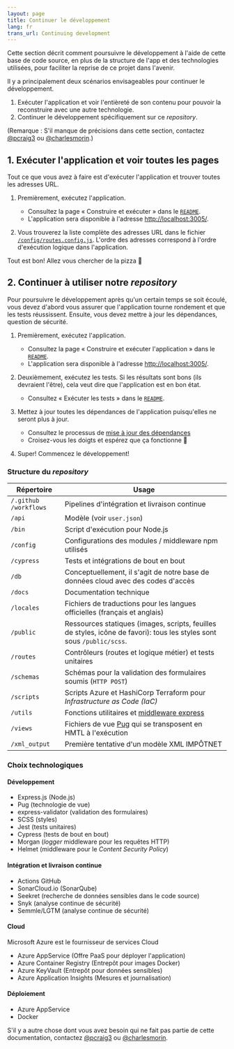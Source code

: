 ```yaml
---
layout: page
title: Continuer le développement
lang: fr
trans_url: Continuing development
---
```

Cette section décrit comment poursuivre le développement à l'aide de cette base de code source, en plus de la structure de l'app et des technologies utilisées, pour faciliter la reprise de ce projet dans l'avenir.

Il y a principalement deux scénarios envisageables pour continuer le développement.

1. Exécuter l'application et voir l'entièreté de son contenu pour pouvoir la reconstruire avec une autre technologie.
2. Continuer le développement spécifiquement sur ce *repository*.

(Remarque : S'il manque de précisions dans cette section, contactez [@pcraig3](https://github.com/pcraig3) ou [@charlesmorin](https://github.com/charlesmorin).)

## 1. Exécuter l'application et voir toutes les pages

Tout ce que vous avez à faire est d'exécuter l'application et trouver toutes les adresses URL.

1. Premièrement, exécutez l'application.

   * Consultez la page « Construire et exécuter  » dans le [`README`](https://github.com/cds-snc/cra-claim-tax-benefits/blob/master/README.md#réclamation-davantages-fiscaux).
   * L'application sera disponible à l'adresse <http://localhost:3005/>.
2. Vous trouverez la liste complète des adresses URL dans le fichier [`/config`<wbr>`/routes.config.js`](https://github.com/cds-snc/cra-claim-tax-benefits/blob/master/config/routes.config.js). L'ordre des adresses correspond à l'ordre d'exécution logique dans l'application.

Tout est bon! Allez vous chercher de la pizza <span role="img" aria-label="pizza slice">🍕</span>

## 2. Continuer à utiliser notre *repository*

Pour poursuivre le développement après qu'un certain temps se soit écoulé, vous devez d'abord vous assurer que l'application tourne rondement et que les tests réussissent. Ensuite, vous devez  mettre à jour les dépendances, question de sécurité.

1. Premièrement, exécutez l'application.

   * Consultez la page « Construire et exécuter l'application » dans le [`README`](https://github.com/cds-snc/cra-claim-tax-benefits/blob/master/README.md#réclamation-davantages-fiscaux).
   * L'application sera disponible à l'adresse <http://localhost:3005/>.
2. Deuxièmement, exécutez les tests. Si les résultats sont bons (ils devraient l'être), cela veut dire que l'application est en bon état.

   * Consultez « Exécuter les tests » dans le [`README`](https://github.com/cds-snc/cra-claim-tax-benefits/blob/master/README.md#réclamation-davantages-fiscaux).
3. Mettez à jour toutes les dépendances de l'application puisqu'elles ne seront plus à jour.

   * Consultez le processus de [mise à jour des dépendances](https://github.com/cds-snc/cra-claim-tax-benefits/blob/master/docs/UPDATING-DEPENDENCIES.md#mettre-à-jour-les-dépendances)
   * Croisez-vous les doigts et espérez que ça fonctionne <span role="img" aria-label="doigts croisés">🤞</span>
4. Super! Commencez le développement!

### Structure du *repository*

| Répertoire                  | Usage                                                                                                                  |
| --------------------------- | ---------------------------------------------------------------------------------------------------------------------- |
| `/.github`<wbr>`/workflows` | Pipelines d'intégration et livraison continue                                                                          |
| `/api`                      | Modèle (voir `user.json`)                                                                                              |
| `/bin`                      | Script d'exécution pour Node.js                                                                                        |
| `/config`                   | Configurations des modules / middleware npm utilisés                                                                   |
| `/cypress`                  | Tests et intégrations de bout en bout                                                                                  |
| `/db`                       | Conceptuellement, il s'agit de notre base de données cloud avec des codes d'accès                                      |
| `/docs`                     | Documentation technique                                                                                                |
| `/locales`                  | Fichiers de traductions pour les langues officielles (français et anglais)                                             |
| `/public`                   | Ressources statiques (images, scripts, feuilles de styles, icône de favori): tous les styles sont sous `/public/scss`. |
| `/routes`                   | Contrôleurs (routes et logique métier) et tests unitaires                                                              |
| `/schemas`                  | Schémas pour la validation des formulaires soumis (`HTTP POST`)                                                        |
| `/scripts`                  | Scripts Azure et HashiCorp Terraform pour *Infrastructure as Code (IaC)*                                               |
| `/utils`                    | Fonctions utilitaires et [middleware express](https://expressjs.com/en/guide/using-middleware.html)                    |
| `/views`                    | Fichiers de vue [Pug](https://pugjs.org/api/getting-started.html) qui se transposent en HMTL à l'exécution             |
| `/xml_output`               | Première tentative d'un modèle XML IMPÔTNET                                                                            |

### Choix technologiques

#### Développement

* Express.js (Node.js)
* Pug (technologie de vue)
* express-validator (validation des formulaires)
* SCSS (styles)
* Jest (tests unitaires)
* Cypress (tests de bout en bout)
* Morgan (*logger* middleware pour les requêtes HTTP)
* Helmet (middleware pour le *Content Security Policy*)

#### Intégration et livraison continue

* Actions GitHub
* SonarCloud.io (SonarQube)
* Seekret (recherche de données sensibles dans le code source)
* Snyk (analyse continue de sécurité)
* Semmle/LGTM (analyse continue de sécurité)

#### Cloud

Microsoft Azure est le fournisseur de services Cloud

* Azure AppService (Offre PaaS pour déployer l'application)
* Azure Container Registry (Entrepôt pour images Docker)
* Azure KeyVault (Entrepôt pour données sensibles)
* Azure Application Insights (Mesures et journalisation)

#### Déploiement

* Azure AppService
* Docker


S'il y a autre chose dont vous avez besoin qui ne fait pas partie de cette documentation, contactez [@pcraig3](https://github.com/pcraig3) ou [@charlesmorin](https://github.com/charlesmorin).